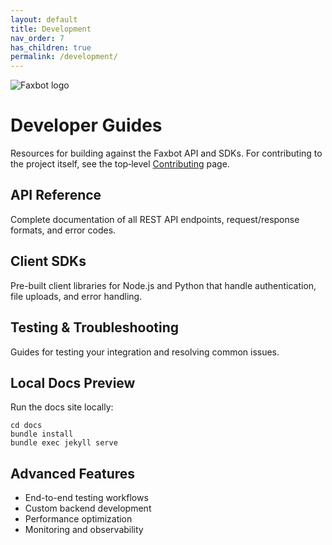 ```yaml
---
layout: default
title: Development
nav_order: 7
has_children: true
permalink: /development/
---
```


<div class="home-hero">
  <img src="{{ site.baseurl }}/docs/assets/images/faxbot_full_logo.png" alt="Faxbot logo" />
</div>

# Developer Guides

Resources for building against the Faxbot API and SDKs. For contributing to the project itself, see the top‑level [Contributing](/Faxbot/contributing/) page.

## API Reference

Complete documentation of all REST API endpoints, request/response formats, and error codes.

## Client SDKs

Pre-built client libraries for Node.js and Python that handle authentication, file uploads, and error handling.

## Testing & Troubleshooting

Guides for testing your integration and resolving common issues.

## Local Docs Preview

Run the docs site locally:

```
cd docs
bundle install
bundle exec jekyll serve
```

## Advanced Features

- End-to-end testing workflows
- Custom backend development
- Performance optimization
- Monitoring and observability
